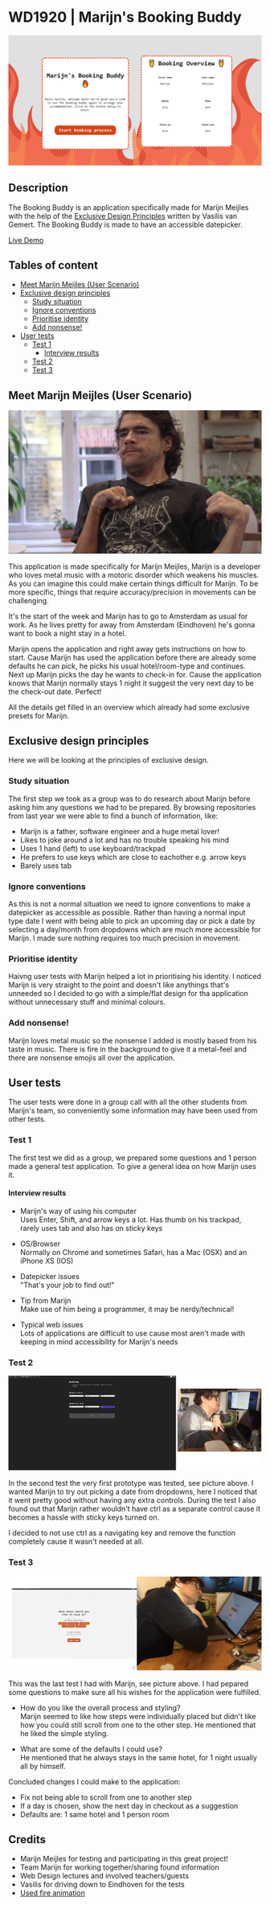 # WD1920 | Marijn's Booking Buddy
![thumbnail](./course/thumbnail.png)

## Description
The Booking Buddy is an application specifically made for Marijn Meijles with the help of the [Exclusive Design Principles](https://exclusive-design.vasilis.nl/) written by Vasilis van Gemert. The Booking Buddy is made to have an accessible datepicker.

[Live Demo](https://mich97.github.io/web-design-1920/)

## Tables of content

- [Meet Marijn Meijles (User Scenario)](#meet-marijn-meijles-user-scenario)
- [Exclusive design principles](#exclusive-design-principles)
    - [Study situation](#study-situation)
    - [Ignore conventions](#ignore-conventions)
    - [Prioritise identity](#prioritise-identity)
    - [Add nonsense!](#add-nonsense)
- [User tests](#user-tests)
    - [Test 1](#test-1)
        - [Interview results](#interview-results)
    - [Test 2](#test-2)
    - [Test 3](#test-3)

## Meet Marijn Meijles (User Scenario)
![The man himself](./course/marijn-meijles.jpg)

This application is made specifically for Marijn Meijles, Marijn is a developer who loves metal music with a motoric disorder which weakens his muscles. As you can imagine this could make certain things difficult for Marijn. To be more specific, things that require accuracy/precision in movements can be challenging.

It's the start of the week and Marijn has to go to Amsterdam as usual for work. As he lives pretty for away from Amsterdam (Eindhoven) he's gonna want to book a night stay in a hotel.

Marijn opens the application and right away gets instructions on how to start. Cause Marijn has used the application before there are already some defaults he can pick, he picks his usual hotel/room-type and continues. Next up Marijn picks the day he wants to check-in for. Cause the application knows that Marijn normally stays 1 night it suggest the very next day to be the check-out date. Perfect!

All the details get filled in an overview which already had some exclusive presets for Marijn.

## Exclusive design principles
Here we will be looking at the principles of exclusive design.

### Study situation
The first step we took as a group was to do research about Marijn before asking him any questions we had to be prepared. By browsing repositories from last year we were able to find a bunch of information, like:

- Marijn is a father, software engineer and a huge metal lover!
- Likes to joke around a lot and has no trouble speaking his mind
- Uses 1 hand (left) to use keyboard/trackpad
- He prefers to use keys which are close to eachother e.g. arrow keys
- Barely uses tab

### Ignore conventions
As this is not a normal situation we need to ignore conventions to make a datepicker as accessible as possible. Rather than having a normal input type date I went with being able to pick an upcoming day or pick a date by selecting a day/month from dropdowns which are much more accessible for Marijn. I made sure nothing requires too much precision in movement.

### Prioritise identity
Haivng user tests with Marijn helped a lot in prioritising his identity. I noticed Marijn is very straight to the point and doesn't like anythings that's unneeded so I decided to go with a simple/flat design for tha application without unnecessary stuff and minimal colours.

### Add nonsense!
Marijn loves metal music so the nonsense I added is mostly based from his taste in music. There is fire in the background to give it a metal-feel and there are nonsense emojis all over the application.

## User tests
The user tests were done in a group call with all the other students from Marijn's team, so conveniently some information may have been used from other tests.

### Test 1
The first test we did as a group, we prepared some questions and 1 person made a general test application. To give a general idea on how Marijn uses it.

#### Interview results
- Marijn's way of using his computer<br>
Uses Enter, Shift, and arrow keys a lot. Has thumb on his trackpad, rarely uses tab and also has on sticky keys

- OS/Browser<br>
Normally on Chrome and sometimes Safari, has a Mac (OSX) and an iPhone XS (IOS)

- Datepicker issues<br>
"That's your job to find out!"

- Tip from Marijn<br>
Make use of him being a programmer, it may be nerdy/technical!

- Typical web issues<br>
Lots of applications are difficult to use cause most aren't made with keeping in mind accessibility for Marijn's needs

### Test 2
![Second test](./course/test-2.png)

In the second test the very first prototype was tested, see picture above. I wanted Marijn to try out picking a date from dropdowns, here I noticed that it went pretty good without having any extra controls. During the test I also found out that Marijn rather wouldn't have ctrl as a separate control cause it becomes a hassle with sticky keys turned on.

I decided to not use ctrl as a navigating key and remove the function completely cause it wasn't needed at all.

### Test 3
![Third test](./course/test-3.png)

This was the last test I had with Marijn, see picture above. I had pepared some questions to make sure all his wishes for the application were fulfilled.

- How do you like the overall process and styling?<br>
Marijn seemed to like how steps were individually placed but didn't like how you could still scroll from one to the other step. He mentioned that he liked the simple styling.

- What are some of the defaults I could use?<br>
He mentioned that he always stays in the same hotel, for 1 night usually all by himself.

Concluded changes I could make to the application:
- Fix not being able to scroll from one to another step
- If a day is chosen, show the next day in checkout as a suggestion
- Defaults are: 1 same hotel and 1 person room

## Credits
- Marijn Meijles for testing and participating in this great project!
- Team Marijn for working together/sharing found information
- Web Design lectures and involved teachers/guests
- Vasilis for driving down to Eindhoven for the tests
- [Used fire animation](https://codepen.io/tahina/pen/WRXNwQ)